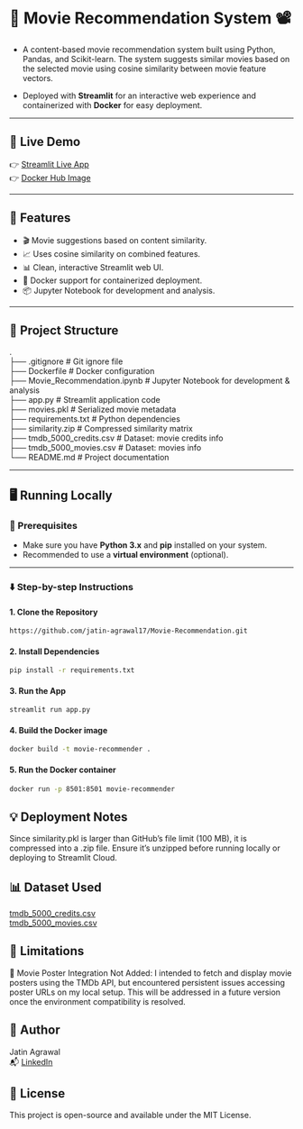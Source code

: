 # 🎥 Movie Recommendation System 📽️
- A content-based movie recommendation system built using Python, Pandas, and Scikit-learn. The system suggests similar movies based on the selected movie using cosine similarity between movie feature vectors. 

- Deployed with **Streamlit** for an interactive web experience and containerized with **Docker** for easy deployment.
  
---

## 🚀 Live Demo

👉 [Streamlit Live App](https://movie-recommendation-7sqmb5nw2gbblae5fsfjxe.streamlit.app/)  
👉 [Docker Hub Image](https://hub.docker.com/repository/docker/jatinag12/movierecommender/general)

---

## 🚀 Features

- 🎬 Movie suggestions based on content similarity.
- 📈 Uses cosine similarity on combined features.
- 📊 Clean, interactive Streamlit web UI.
- 🐳 Docker support for containerized deployment.
- 📦 Jupyter Notebook for development and analysis.

---

## 📂 Project Structure

.  
├── .gitignore # Git ignore file  
├── Dockerfile # Docker configuration  
├── Movie_Recommendation.ipynb # Jupyter Notebook for development & analysis   
├── app.py # Streamlit application code  
├── movies.pkl # Serialized movie metadata  
├── requirements.txt # Python dependencies  
├── similarity.zip # Compressed similarity matrix  
├── tmdb_5000_credits.csv # Dataset: movie credits info  
├── tmdb_5000_movies.csv # Dataset: movies info  
└──  README.md # Project documentation

---

## 🖥️ Running Locally

### 🔧 Prerequisites
- Make sure you have **Python 3.x** and **pip** installed on your system.
- Recommended to use a **virtual environment** (optional).

---

### ⬇️ Step-by-step Instructions

#### 1. Clone the Repository

```bash
https://github.com/jatin-agrawal17/Movie-Recommendation.git 
```
#### 2. Install Dependencies
```bash
pip install -r requirements.txt
```

#### 3. Run the App
```bash
streamlit run app.py 
```
#### 4. Build the Docker image
```bash
docker build -t movie-recommender .
```
#### 5. Run the Docker container
```bash
docker run -p 8501:8501 movie-recommender
```

## 💡 Deployment Notes

Since similarity.pkl is larger than GitHub’s file limit (100 MB), it is compressed into a .zip file. Ensure it’s unzipped before running locally or deploying to Streamlit Cloud.

## 📊 Dataset Used

[tmdb_5000_credits.csv](https://github.com/jatin-agrawal17/Movie-Recommendation/blob/main/tmdb_5000_credits.csv)  
[tmdb_5000_movies.csv](https://github.com/jatin-agrawal17/Movie-Recommendation/blob/main/tmdb_5000_movies.csv)

## 📌 Limitations

📌 Movie Poster Integration Not Added:
I intended to fetch and display movie posters using the TMDb API, but encountered persistent issues accessing poster URLs on my local setup. This will be addressed in a future version once the environment compatibility is resolved.

## 👤 Author

Jatin Agrawal  
📬 [LinkedIn](https://www.linkedin.com/in/jatin-agrawal-b80092367/)

## 📎 License

This project is open-source and available under the MIT License.


